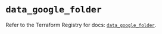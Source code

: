# `data_google_folder`

Refer to the Terraform Registry for docs: [`data_google_folder`](https://registry.terraform.io/providers/hashicorp/google-beta/6.4.0/docs/data-sources/google_folder).
